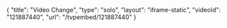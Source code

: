 {
    "title": "Video Change",
    "type": "solo",
    "layout": "iframe-static",
    "videoId": "121887440",
    "url": "\/tvpembed\/121887440"
}